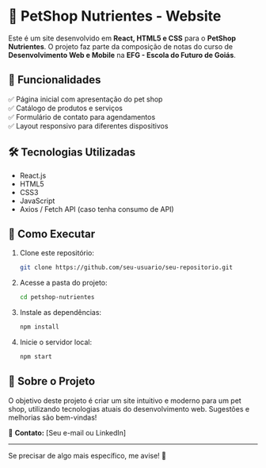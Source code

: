 # 🐶 PetShop Nutrientes - Website  

Este é um site desenvolvido em **React, HTML5 e CSS** para o **PetShop Nutrientes**. O projeto faz parte da composição de notas do curso de **Desenvolvimento Web e Mobile** na **EFG - Escola do Futuro de Goiás**.  

## 📌 Funcionalidades  
✅ Página inicial com apresentação do pet shop  
✅ Catálogo de produtos e serviços  
✅ Formulário de contato para agendamentos  
✅ Layout responsivo para diferentes dispositivos  

## 🛠️ Tecnologias Utilizadas  
- React.js  
- HTML5  
- CSS3  
- JavaScript  
- Axios / Fetch API (caso tenha consumo de API)  

## 🚀 Como Executar  
1. Clone este repositório:  
   ```bash
   git clone https://github.com/seu-usuario/seu-repositorio.git
   ```
2. Acesse a pasta do projeto:  
   ```bash
   cd petshop-nutrientes
   ```
3. Instale as dependências:  
   ```bash
   npm install
   ```
4. Inicie o servidor local:  
   ```bash
   npm start
   ```

## 📝 Sobre o Projeto  
O objetivo deste projeto é criar um site intuitivo e moderno para um pet shop, utilizando tecnologias atuais do desenvolvimento web. Sugestões e melhorias são bem-vindas!  

📩 **Contato:** [Seu e-mail ou LinkedIn]  

---

Se precisar de algo mais específico, me avise! 🚀
